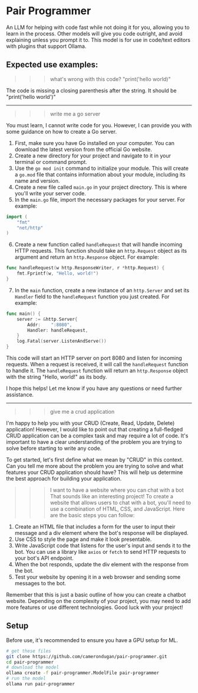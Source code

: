 # Pair Programmer

An LLM for helping with code fast while not doing it for you, allowing you to
learn in the process. Other models will give you code outright, and avoid
explaining unless you prompt it to. This model is for use in code/text editors
with plugins that support Ollama.

## Expected use examples:

>>> what's wrong with this code? "print('hello world)"

The code is missing a closing parenthesis after the string. It should be "print('hello world')"

---

>>> write me a go server

You must learn, I cannot write code for you. However, I can provide you with some guidance on how to create a Go server.

1. First, make sure you have Go installed on your computer. You can download the latest version from the official Go website.
2. Create a new directory for your project and navigate to it in your terminal or command prompt.
3. Use the `go mod init` command to initialize your module. This will create a `go.mod` file that contains information about your module, including its
name and version.
4. Create a new file called `main.go` in your project directory. This is where you'll write your server code.
5. In the `main.go` file, import the necessary packages for your server. For example:

```Go
import (
	"fmt"
	"net/http"
)
```

6. Create a new function called `handleRequest` that will handle incoming HTTP requests. This function should take an `http.Request` object as its
argument and return an `http.Response` object. For example:

```Go
func handleRequest(w http.ResponseWriter, r *http.Request) {
	fmt.Fprintf(w, "Hello, world!")
}
```

7. In the `main` function, create a new instance of an `http.Server` and set its `Handler` field to the `handleRequest` function you just created. For
example:

```Go
func main() {
	server := &http.Server{
		Addr:    ":8080",
		Handler: handleRequest,
	}
	log.Fatal(server.ListenAndServe())
}
```

This code will start an HTTP server on port 8080 and listen for incoming requests. When a request is received, it will call the `handleRequest` function
to handle it. The `handleRequest` function will return an `http.Response` object with the string "Hello, world!" as its body.

I hope this helps! Let me know if you have any questions or need further assistance.

---

>>> give me a crud application

I'm happy to help you with your CRUD (Create, Read, Update, Delete) application! However, I would like to point out that creating a full-fledged CRUD
application can be a complex task and may require a lot of code. It's important to have a clear understanding of the problem you are trying to solve
before starting to write any code.

To get started, let's first define what we mean by "CRUD" in this context. Can you tell me more about the problem you are trying to solve and what
features your CRUD application should have? This will help us determine the best approach for building your application.

>>> I want to have a website where you can chat with a bot
That sounds like an interesting project! To create a website that allows users to chat with a bot, you'll need to use a combination of HTML, CSS, and
JavaScript. Here are the basic steps you can follow:

1. Create an HTML file that includes a form for the user to input their message and a div element where the bot's response will be displayed.
2. Use CSS to style the page and make it look presentable.
3. Write JavaScript code that listens for the user's input and sends it to the bot. You can use a library like `axios` or `fetch` to send HTTP requests to
your bot's API endpoint.
4. When the bot responds, update the div element with the response from the bot.
5. Test your website by opening it in a web browser and sending some messages to the bot.

Remember that this is just a basic outline of how you can create a chatbot website. Depending on the complexity of your project, you may need to add more
features or use different technologies. Good luck with your project!

## Setup

Before use, it's recommended to ensure you have a GPU setup for ML.

```bash
# get these files
git clone https://github.com/camerondugan/pair-programmer.git
cd pair-programmer
# download the model
ollama create -f pair-programmer.ModelFile pair-programmer
# run the model
ollama run pair-programmer
```
